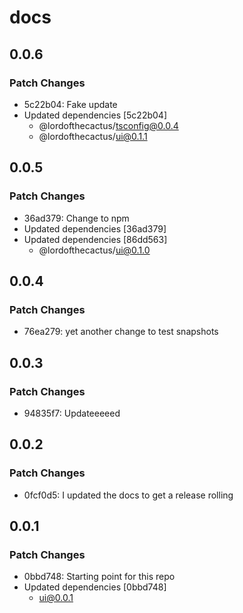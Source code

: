 # docs

## 0.0.6

### Patch Changes

- 5c22b04: Fake update
- Updated dependencies [5c22b04]
  - @lordofthecactus/tsconfig@0.0.4
  - @lordofthecactus/ui@0.1.1

## 0.0.5

### Patch Changes

- 36ad379: Change to npm
- Updated dependencies [36ad379]
- Updated dependencies [86dd563]
  - @lordofthecactus/ui@0.1.0

## 0.0.4

### Patch Changes

- 76ea279: yet another change to test snapshots

## 0.0.3

### Patch Changes

- 94835f7: Updateeeeed

## 0.0.2

### Patch Changes

- 0fcf0d5: I updated the docs to get a release rolling

## 0.0.1

### Patch Changes

- 0bbd748: Starting point for this repo
- Updated dependencies [0bbd748]
  - ui@0.0.1
